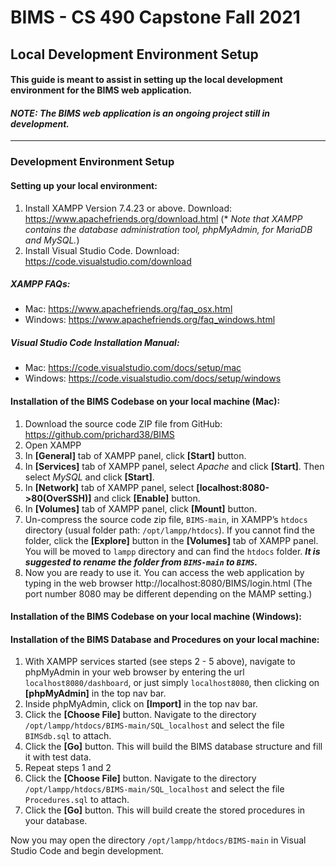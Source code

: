 
# BIMS - CS 490 Capstone Fall 2021
## Local Development Environment Setup

#### This guide is meant to assist in setting up the local development environment for the BIMS web application.

#### *NOTE: The BIMS web application is an ongoing project still in development.* 

--------------------------------------------------------
### Development Environment Setup

#### Setting up your local environment:
1. Install XAMPP Version 7.4.23 or above. Download: https://www.apachefriends.org/download.html  (* *Note that XAMPP contains the database administration tool, phpMyAdmin, for MariaDB and MySQL.*)
2. Install Visual Studio Code. Download: https://code.visualstudio.com/download

##### XAMPP FAQs:
* Mac: https://www.apachefriends.org/faq_osx.html
* Windows: https://www.apachefriends.org/faq_windows.html

##### Visual Studio Code Installation Manual:
* Mac: https://code.visualstudio.com/docs/setup/mac 
* Windows: https://code.visualstudio.com/docs/setup/windows

#### Installation of the BIMS Codebase on your local machine (Mac):
1. Download the source code ZIP file from GitHub: https://github.com/prichard38/BIMS
2. Open XAMPP
3. In  **[General]** tab of XAMPP panel, click **[Start]** button.
4. In  **[Services]** tab of XAMPP panel, select *Apache* and click **[Start]**. Then select *MySQL* and click **[Start]**.
5. In **[Network]** tab of XAMPP panel, select **[localhost:8080->80(OverSSH)]** and
click **[Enable]** button.
6. In **[Volumes]** tab of XAMPP panel, click **[Mount]** button.
7. Un-compress the source code zip file, `BIMS-main`, in XAMPP’s `htdocs` directory (usual folder path: `/opt/lampp/htdocs`). If you cannot find the folder, click the **[Explore]** button in the **[Volumes]** tab of XAMPP panel. You will be moved to `lampp` directory and can find the `htdocs` folder. ***It is suggested to rename the folder from `BIMS-main` to `BIMS`.***
8. Now you are ready to use it. You can access the web application by typing in the web browser http://localhost:8080/BIMS/login.html (The port number 8080 may be different depending on the MAMP setting.)

#### Installation of the BIMS Codebase on your local machine (Windows):

#### Installation of the BIMS Database and Procedures on your local machine:

1. With XAMPP services started (see steps 2 - 5 above), navigate to phpMyAdmin in your web browser by entering the url `localhost8080/dashboard`, or just simply `localhost8080`, then clicking on **[phpMyAdmin]** in the top nav bar.
2. Inside phpMyAdmin, click on **[Import]** in the top nav bar.
3. Click the **[Choose File]** button. Navigate to the directory `/opt/lampp/htdocs/BIMS-main/SQL_localhost` and select the file `BIMSdb.sql` to attach.
4. Click the **[Go]** button. This will build the BIMS database structure and fill it with test data.
5. Repeat steps 1 and 2
6. Click the **[Choose File]** button. Navigate to the directory `/opt/lampp/htdocs/BIMS-main/SQL_localhost` and select the file `Procedures.sql` to attach.
4. Click the **[Go]** button. This will build create the stored procedures in your database.


Now you may open the directory `/opt/lampp/htdocs/BIMS-main` in Visual Studio Code and begin development.




